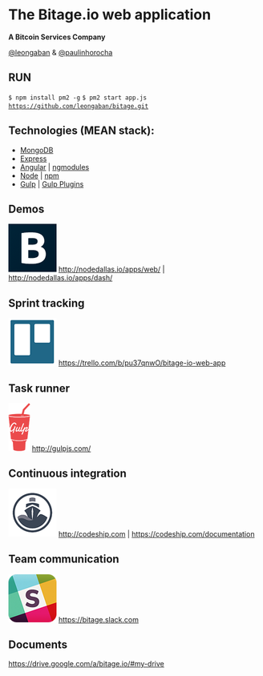 The Bitage.io web application
================
<strong>A Bitcoin Services Company</strong>

<a href="https://twitter.com/leongaban">@leongaban</a> & <a href="https://twitter.com/paulinhorocha">@paulinhorocha</a>

RUN
------
<code>$ npm install pm2 -g</code>
<code>$ pm2 start app.js</code>
<code>https://github.com/leongaban/bitage.git</code>

Technologies (MEAN stack):
------
* <a href="http://docs.mongodb.org/manual/">MongoDB</a>
* <a href="http://expressjs.com/">Express</a>
* <a href="https://docs.angularjs.org/guide">Angular</a> | <a href="http://ngmodules.org/">ngmodules</a>
* <a href="http://nodejs.org/api/">Node</a> | <a href="https://www.npmjs.com/">npm</a>
* <a href="http://gulpjs.com">Gulp</a> | <a href="http://gratimax.net/search-gulp-plugins/">Gulp Plugins</a>

Demos
------
![Bitage](https://raw.githubusercontent.com/leongaban/bitage/master/github_only/bitage.png)
http://nodedallas.io/apps/web/ | http://nodedallas.io/apps/dash/

Sprint tracking
------
![Trello](https://raw.githubusercontent.com/leongaban/bitage/master/github_only/trello.png)
https://trello.com/b/pu37qnwO/bitage-io-web-app

Task runner
------
![Trello](https://raw.githubusercontent.com/leongaban/bitage/master/github_only/gulp.png)
http://gulpjs.com/

Continuous integration
------
![Trello](https://raw.githubusercontent.com/leongaban/bitage/master/github_only/codeship.png)
http://codeship.com | https://codeship.com/documentation

Team communication
------
![Trello](https://raw.githubusercontent.com/leongaban/bitage/master/github_only/slack.png)
https://bitage.slack.com

Documents
------
https://drive.google.com/a/bitage.io/#my-drive
